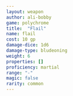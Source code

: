```yaml
---
layout: weapon
author: ali-bobby
game: polychrome
title:  "Flail"
name: flail
cost: 10 gp
damage-dice: 1d6
damage-type: bludeoning
weight: 6
properties: []
proficiency: martial
range: "-"
magic: false
rarity: common
---
```

